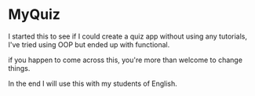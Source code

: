 # MyQuiz

I started this to see if I could create a quiz app without using any tutorials, 
I've tried using OOP but ended up with functional. 

if you happen to come across this, you're more than welcome to change things. 

In the end I will use this with my students of English. 
